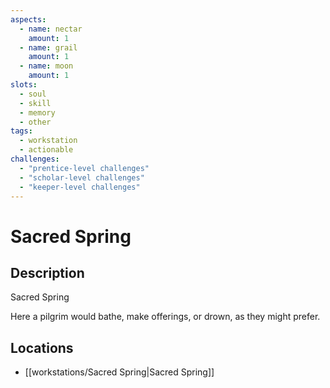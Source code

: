```yaml
---
aspects: 
  - name: nectar
    amount: 1
  - name: grail
    amount: 1
  - name: moon
    amount: 1
slots:
  - soul
  - skill
  - memory
  - other
tags:
  - workstation
  - actionable
challenges:
  - "prentice-level challenges"
  - "scholar-level challenges"
  - "keeper-level challenges"
---
```


# Sacred Spring

## Description
Sacred Spring

Here a pilgrim would bathe, make offerings, or drown, as they might prefer.
## Locations
- [[workstations/Sacred Spring|Sacred Spring]]